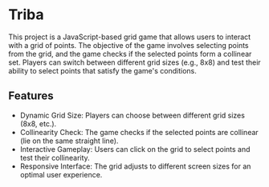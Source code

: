 # Triba
This project is a JavaScript-based grid game that allows users to interact with a grid of points. The objective of the game involves selecting points from the grid, and the game checks if the selected points form a collinear set. Players can switch between different grid sizes (e.g., 8x8) and test their ability to select points that satisfy the game's conditions.

## Features
- Dynamic Grid Size: Players can choose between different grid sizes (8x8, etc.).
- Collinearity Check: The game checks if the selected points are collinear (lie on the same straight line).
- Interactive Gameplay: Users can click on the grid to select points and test their collinearity.
- Responsive Interface: The grid adjusts to different screen sizes for an optimal user experience.
